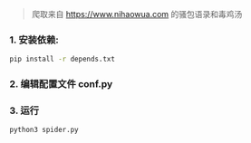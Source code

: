 
> 爬取来自 https://www.nihaowua.com 的骚包语录和毒鸡汤

### 1. 安装依赖:  

```bash
pip install -r depends.txt
```  
### 2. 编辑配置文件 conf.py

### 3. 运行

```bash
python3 spider.py
```